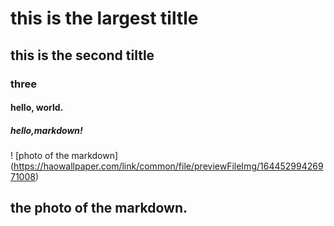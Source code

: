 # this is the largest tiltle
## this is the second tiltle 
### three
#### hello, world.
##### hello,markdown!
! [photo of the markdown] (https://haowallpaper.com/link/common/file/previewFileImg/16445299426971008)
## the photo of the markdown.
